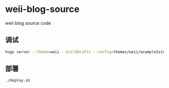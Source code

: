 # weii-blog-source

weii blog source code 

## 调试
```bash
hugo server --theme=weii --buildDrafts --config=themes/weii/exampleSite/config.toml --bind 0.0.0.0
```

## 部署
```bash
./deploy.sh
```
